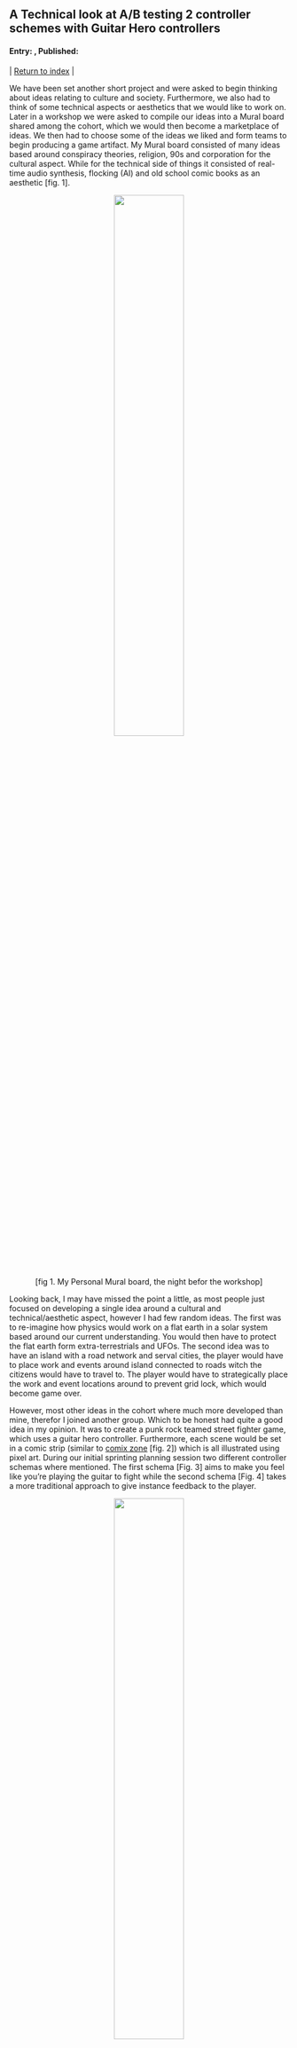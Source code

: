 ## A Technical look at A/B testing 2 controller schemes with Guitar Hero controllers
#### Entry: <span id="index"></span>, Published: <span id="published"></span>

<span class="priv_entry" style="display: inline;"></span>
| 
[Return to index](../)
| 
<span class="next_entry" style="display: inline;"></span>

We have been set another short project and were asked to begin thinking about ideas relating to culture and society. Furthermore, we also had to think of some technical aspects or aesthetics that we would like to work on. Later in a workshop we were asked to compile our ideas into a Mural board shared among the cohort, which we would then become a marketplace of ideas. We then had to choose some of the ideas we liked and form teams to begin producing a game artifact. My Mural board consisted of many ideas based around conspiracy theories, religion, 90s and corporation for the cultural aspect. While for the technical side of things it consisted of real-time audio synthesis, flocking (AI) and old school comic books as an aesthetic [fig. 1]. 

<p style="text-align: center;">
<img src="../resources/j6-muralBoard.png" style="margin-left: auto; margin-right: auto; width: 50%" >
<br />
[fig 1. My Personal Mural board, the night befor the workshop]
</p>

Looking back, I may have missed the point a little, as most people just focused on developing a single idea around a cultural and technical/aesthetic aspect, however I had few random ideas. The first was to re-imagine how physics would work on a flat earth in a solar system based around our current understanding. You would then have to protect the flat earth form extra-terrestrials and UFOs. The second idea was to have an island with a road network and serval cities, the player would have to place work and events around island connected to roads witch the citizens would have to travel to. The player would have to strategically place the work and event locations around to prevent grid lock, which would become game over.

However, most other ideas in the cohort where much more developed than mine, therefor I joined another group. Which to be honest had quite a good idea in my opinion. It was to create a punk rock teamed street fighter game, which uses a guitar hero controller. Furthermore, each scene would be set in a comic strip (similar to [comix zone](https://sega.fandom.com/wiki/Comix_Zone) [fig. 2]) which is all illustrated using pixel art. During our initial sprinting planning session two different controller schemas where mentioned. The first schema [Fig. 3] aims to make you feel like you’re playing the guitar to fight while the second schema [Fig. 4] takes a more traditional approach to give instance feedback to the player.

<p style="text-align: center;">
<img src="../resources/j6-commixZone.png" style="margin-left: auto; margin-right: auto; width: 50%" >
<br />
[fig 2. Screenshot from the start of Comix Zone]
<br />
<br />
<img src="../resources/j6-GH-cs1.png" style="margin-left: auto; margin-right: auto; width: 50%" >
<br />
[Fig.3 controller schema 1]
<br />
<br />
<img src="../resources/j6-GH-cs2.png" style="margin-left: auto; margin-right: auto; width: 50%" >
<br />
[Fig.4 controller schema 2]
</p>

Basically, in the first schema you hold down an attack button and strum to active the attack, strum up to jump, strum down to crouch and use two of the buttons to move. While on the second schema you just press the attack buttons to activate the attack, strum up and down to move and use the remaining two buttons to jump and crouch. As a team we couldn’t come to an agreement on which schema to use, though we were leaning towards the more traditional approach. However, we decided to do some A/B testing to see weather players preferred one over the other. This meant i now how to find a way to implement two different controller schemas without have two different code bases.

### Implementing the Controller Schema

To begin I configure the two controllers in the new Unity inputs system [[1](#c1)] as it allows different action maps (or controller groups). In this case configured it as ``player_1`` and ``player_2`` [fig. 5] each mapped to its own Guitar Hero controller, in this case this was quite simple since both controllers are from different versions of the game making it easy to distinguish between the two. Once I had defined the inputs for the two controllers, I had to find a way to access the two action maps consistently without having too much duplicate code. So, I decided to implement each input as a property which selects the correct action map based on the player number [Listings. 1].

<p style="text-align: center;">
<img src="../resources/j6-unityInputs.png" style="margin-left: auto; margin-right: auto; width: 100%" >
<br />
[Fig 5. Unity inputs action maps For 'Are You Punk Enough?'.]
</p>

```c#

public enum Player{ One=-1, Two=1 }			// define as -1 and 1 since its the player multiplier for direction and power attack
public Player playerNumber = Player.One;

// Inputs
protected float Green  => (playerNumber == Player.One ? inputSchem.Player1.Green  : inputSchem.Player2.Green ).ReadValue<float>();
protected float Red    => (playerNumber == Player.One ? inputSchem.Player1.Red    : inputSchem.Player2.Red   ).ReadValue<float>();
protected float Yellow => (playerNumber == Player.One ? inputSchem.Player1.Yellow : inputSchem.Player2.Yellow).ReadValue<float>();
protected float Blue   => (playerNumber == Player.One ? inputSchem.Player1.Blue   : inputSchem.Player2.Blue  ).ReadValue<float>();
protected float Orange => (playerNumber == Player.One ? inputSchem.Player1.Orange : inputSchem.Player2.Orange).ReadValue<float>();

protected float Strum_up   => (playerNumber == Player.One ? inputSchem.Player1.Strum_up   : inputSchem.Player2.Strum_up  ).ReadValue<float>();
protected float Strum_down => (playerNumber == Player.One ? inputSchem.Player1.Strum_down : inputSchem.Player2.Strum_down).ReadValue<float>();

protected float Wham => (playerNumber == Player.One ? inputSchem.Player1.Wham : inputSchem.Player2.Wham).ReadValue<float>();

```
[Listings. 1, Inputs properties which selects the correct action map]

Following this I decided to just implement the more traditional schema (schema 2) as it is a little simpler and would allow me to develop the basic structure and functionality for each action. Therefor I implemented each action so it has an entry, hold and exit state [Listing. 2].

```c#

private void Punch()
{

	if (Red > 0 && !redDown && CurrentAction == Actions.None)   // entry
	{
		CurrentAction = Actions.Punch;
		animator.SetTrigger("Punch");
		redDown = true;
	}
	else if ( CurrentAction == Actions.Punch )                  // hold
	{
		// do hit box stuff :)
	}
	else if ( Red == 0 && redDown )                             // exit
	{
		redDown = false;
	}

}

```
[Listings. 2, Punch method with the entry, hold and exit states]

Each action (Jump, Crouch, Punch, Kick, Headbutt) is almost the same as punch [Listings. 2] except they set the relevant animations and button presses. Now I had to find a way to implement the other controller scheme without duplicating the code. So I went about making the ``Player`` class abstract, so I could extend the functionality. Originally, I decided to add virtual methods for each state so I could also check if the player strummed while pressing the action key [Listing. 3].

```c#

private void Punch()
{
	// Red
	// Play Punch Animation
	if (Red > 0 && !redDown && CurrentAction == Actions.None)
	{
		
		redDown = true;
		PrePunch();
		
	}
	else if ( CurrentAction == Actions.Punch )
	{
		RunPunch();
	}
	else if ( Red == 0 && redDown )
	{
		redDown = false;
		damageApplied = false;
		PostPunch();
	}

}

protected virtual void PrePunch() 
{
	CurrentAction = Actions.Punch;
	animator.SetTrigger("Punch");
	SendDamage(punchDamage);
}

protected virtual void RunPunch() 
{
	SendDamage(punchDamage);
}

protected virtual void PostPunch() {}

```
[Listings. 3 added virtual method for each action state.]

However, I soon realised this was more complicated than it needed to be, and there was no intention of extending the functionality of the action except for checking if strum is up/down. Therefor I racked my brain a bit more to find a more logical solution, I thought it might be better to replace the if statement condition with abstract methods (for enter and exit) [Listings. 4] so that they can be implemented in a child class.

```c#
private void Punch()
{
	// Red
	// Play Punch Animation
	if ( EnterPunch() )
	{
		
		redDown = true;
		CurrentAction = Actions.Punch;
		animator.SetTrigger("Punch");
		SendDamage(punchDamage);

	}
	else if ( CurrentAction == Actions.Punch )
	{
		SendDamage(punchDamage);
	}
	else if ( ExitPunch() )
	{
		redDown = false;
		damageApplied = false;
	}

}

protected abstract bool EnterPunch();

protected abstract bool ExitPunch();
```
[Listings. 4, added abstract method for enter and exist conditions]

this now meant I could simple inherit form the ``Player`` class and just implement the Enter and Exit conditions for each controller schema [listings. 5][listings. 6]

```c#
protected override bool EnterPunch()
{

	bool struming = Strum_up > 0 || Strum_down > 0;

	return struming && Red > 0 && !redDown && CurrentAction == Actions.None;
}

protected override bool ExitPunch()
{
	return Strum_up == 0 && Strum_down == 0;
}
```
[Listings. 5, Player Controle schema 1, enter exit methods for punch]

```c#
protected override bool EnterPunch()
{
	return Red > 0 && !redDown && CurrentAction == Actions.None;
}

protected override bool ExitPunch()
{
	return Red == 0 && redDown;
}
```
[Listings. 6, Player controller schema 2, enter exit methods for punch]

Now all I had to do was created a ``BasePlayer`` prefab and attach the relevant player controller schema to a prefab variant of the ``BasePlayer`` and furthermore, add them to their own scene. Then we ready to build the project and A/B test.

### A/B Testing
To begin the A/B testing [[2](#c2)][[3](#c3)], we asked several people (about 10 in total) to play through the two controller schemas. We got quite a mixed bag or response which wasn’t necessarily what we expected. We expected that most people would prefer the traditional schema (schema 2), however what we found was the more "casual" players preferred the traditional schema while the more "hardcore" players liked the potential of the guitar scheme (schema 1). In general, everyone seemed to really liked how responsive the traditional schema was, in the sense that you press a button and it attacks, however the people that liked the guitar scheme found it was very satisfying to strum to trigger the attack. They also felt there was more to build on using the guitar scheme for example, strumming down could trigger an over arm punch while strumming up would perform an under-arm punch (or upper cut). However, players did find some potential issues with the guitar scheme, because jump is mapped to strum up without pressing an action button it made it extremely hard to preform jump, attack combos, which is an important aspect of games such as street fighter. What’s more, we found that people with smaller hands found it hard to move forwards and backwards in the guitar scheme or to jump and crouch in the traditional schema because they were mapped to the top and bottom buttons respectively. We did want to make switching between the two actions to be hard, however it wasn’t received well by the players, so we had a meeting to discuss solutions for the points raised.

<p style="text-align: center;">
<img src="../resources/j6-ABSession_0.png" style="margin-left: auto; margin-right: auto; width: 50%" >
<br />
[Fig 6. Ashley (me) [left] and Matt [right]  play testing 'Are you Punk Enough?']

<img src="../resources/j6-ABSession_1.png" style="margin-left: auto; margin-right: auto; width: 50%" >
<br />
[Fig 7. Ashley (me) [center] observing an A/B testing session for 'Are you Punk Enough?']

</p>

To start because the responses where so mixed, we decided that we should have two game modes, "casual" (traditional schema) and "punk" (guitar scheme). We then discussed how we could resolve the minor issues raised and came up with quite an easy solution for the move (guitar scheme) and jump/crouch (traditional schema) buttons. We decided to just move them to the top two buttons and have the attack actions as the bottom 3 buttons. Furthermore, to resolve the jump combo issue we think it would be worth moving it to the whammy bar on the controller and we would do further A/B testing in the future. 

### Conclusion
At first I found it quite daunting having to find a way to create two different controller schemas, but after coming up with a relatively simple solution it was pretty straight forwards to implement. Furthermore, I’ve never really done any form of A/B testing, however, I now see that it is one of the most valuable things a developer can do to get player insight into two different systems. What’s more, we didn’t expect that the guitar scheme would be as well received as it was due to its potential, although it needs a little more refining. I will decently do more A/B testing in the future as it’s been a very pleasant experience to gain insights.

<p style="text-align: center;">
<iframe src="https://drive.google.com/file/d/1k7QrnfXpKwgTdLJ18n8dkoEvP1UPG0eA/preview" width="640" height="480" allow="autoplay"></iframe>
[Fig 7. 'Are You Punk Enough?' Game play vedio]
</p>

<!-- 
Notes:
- need to add figs of play testing.
- and maybe a vedio of gameplay!
-->

### Cites
##### All citations are available in a single [bibtex file](../references.bib)

<p id="c1">
[1] R. Damm, “Introducing the new Input System,” [Online]. Available: https://vwo.com/ab-testing/, [Accessed: 20 October 2021] 
</p>

<p id="c2">
[2] VWO, “A/B Testing Guide,” [Online]. Available: https://blog.unity.com/technology/introducing-the-new-input-system, [Accessed: 20 October 2021] 
</p>

<p id="c3">
[3] S. Collins, “A/B Testing for Game Design Iteration: A Bayesian Approach,” [Online Vedio]. Available: https://www.gdcvault.com/play/1020201/A-B-Testing-for-Game, [Accessed: 20 October 2021] 
</p>

### Other Resources
**Comix Zone**: https://sega.fandom.com/wiki/Comix_Zone  [Last Accessed: 05 october 2021]  

<br />
<br />

<span class="priv_entry" style="display: inline;"></span>
| 
[Return to index](../)
| 
<span class="next_entry" style="display: inline;"></span>

<br />
<br />

**Please refer to the [Licences and Sources](../resources/licences-and-sources) document for content used from external sources along with usage and licence infomation**

<br />

<script>
// Store the entry id and published values in a JS script, to make life easier with updateing links.
entry_id  = 6
published = "18-10-2021" 
week = 5

document.getElementById("index").innerHTML = entry_id
document.getElementById("published").innerHTML   = `${published} (Week: ${week})`


next_page = "journal_"+ (entry_id + 1)
priv_page = "journal_"+ (entry_id - 1)

next_links = document.getElementsByClassName("next_entry")
priv_links = document.getElementsByClassName("priv_entry")

// atempt to fetch the next page. 
// if we get an ok responce display the next links, 
// otherwise we have most likely reaced the end.
fetch('./'+next_page+'.html')
    .then (
        responce => {
        if ( responce.ok ) 
            for ( let i in next_links )
                next_links[i].innerHTML = '<a href="./'+next_page+'">Next ></a>'
        }
    )

// only display the priv page link if we have gone past the first page.
// theres no need to fetch the prv page, since we know the min id is 0
if (entry_id > 0)
    for ( let i in priv_links )
        priv_links[i].innerHTML = '<a href="./'+priv_page+'">< Priv</a>'


</script>